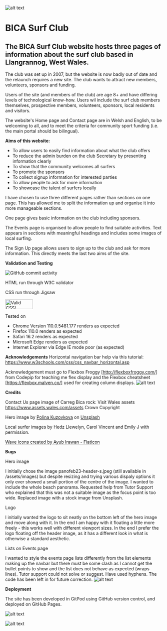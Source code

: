 ![alt text](/assets/images/bica-logo.png "BICA surf club Logo")

# BICA Surf Club

## The BICA Surf Club website hosts three pages of information about the surf club based in Llangrannog, West Wales.

The club was set up in 2007, but the website is now badly out of date and the relaunch requires a new site. The club wants to attract new members, volunteers, sponsors and funding. 

Users of the site (and members of the club) are age 8+ and have differing levels of technological know-how. Users wil include the surf club members themselves, prospective members, volunteers, sponsors, local residents and visitors. 

The website's Home page and Contact page are in Welsh and English, to be welcoming to all, and to meet the criteria for community sport funding (i.e. the main portal should be bilingual). 

**Aims of this website:**

- To allow users to easily find information about what the club offers 
- To reduce the admin burden on the club Secretary by presenting information clearly 
- To show that the community welcomes all surfers 
- To promote the sponsors 
- To collect signup information for interested parties
- To allow people to ask for more information
- To showcase the talent of surfers locally   

I have chosen to use three different pages rather than sections on one page. This has allowed me to split the information up and organise it into more manageable sections.  

One page gives basic information on the club including sponsors. 

The Events page is organised to allow people to find suitable activities. Text appears in sections with meaningful headings and includes some images of local surfing. 

The Sign Up page allows users to sign up to the club and ask for more information. This directly meets the last two aims of the site. 

**Validation and Testing**

![GitHub commit activity](https://img.shields.io/github/commit-activity/w/surfergrl/bica-surf-club)

HTML run through W3C validator 

CSS run through Jigsaw
<p>
    <a href="http://jigsaw.w3.org/css-validator/check/referer">
        <img style="border:0;width:88px;height:31px"
            src="http://jigsaw.w3.org/css-validator/images/vcss"
            alt="Valid CSS!" />
    </a>
</p>

Tested on 
- Chrome Version 110.0.5481.177 renders as expected 
- Firefox 110.0 renders as expected 
- Safari 16.2 renders as expected 
- Microsoft Edge renders as expected  
- Internet Explorer via Edge IE mode poor (as expected)

**Acknowledgements**
Horizontal navigation bar help via this tutorial: https://www.w3schools.com/css/css_navbar_horizontal.asp 

Acknowledgement must go to Flexbox Froggy [http://flexboxfroggy.com/] from Codepip for teaching me flex display and the Flexbox cheatsheet [https://flexbox.malven.co/] used for creating column displays. ![alt text](/assets/images/readme/froggy.png)

**Credits**

Contact Us page image of Carreg Bica rock: Visit Wales assets https://www.assets.wales.com/assets Crown Copyright 


Hero image by <a href="https://unsplash.com/es/@p_kuzovkova?utm_source=unsplash&utm_medium=referral&utm_content=creditCopyText">Polina Kuzovkova</a> on <a href="https://unsplash.com/photos/0-FBo3a8ytU?utm_source=unsplash&utm_medium=referral&utm_content=creditCopyText">Unsplash</a>

Local surfer images by Hedz Llewelyn, Carol Vincent and Emily J with permission.

<a href="https://www.flaticon.com/free-icons/wave" title="wave icons">Wave icons created by Ayub Irawan - Flaticon</a>

**Bugs**

Hero image

I initially chose the image panofeb23-header-s.jpeg (still available in /assets/images) but despite resizing and trying various dispaly options it only ever showed a small portion of the centre of the image. I wanted to include the whole beach panorama. Requested help from Tutor Support who explained that this was not a suitable image as the focus point is too wide. Replaced image with a stock image from Unsplash. 

Logo

I initially wanted the logo to sit neatly on the bottom left of the hero image and move along with it. In the end I am happy with it floating a little more freely - this works well with different viewport sizes. In the end I prefer the logo floating off the header image, as it has a different look in what is otherwise a standard aesthetic. 

Lists on Events page 

I wanted to style the events page lists differently from the list elements making up the navbar but there must be some clash as I cannot get the bullet points to show and the list does not behave as expected (wraps lines). Tutor support could not solve or suggest. Have used hyphens. The code has been left in for future correction. 
![alt text](/assets/images/readme/events-css.png)

**Deployment**

The site has been developed in GitPod using GitHub version control, and deployed on GitHub Pages. 

![alt text](/assets/images/readme/bsc-screenshot-top.png)

![alt text](/assets/images/readme/bsc-screenshot-bottom.png)
